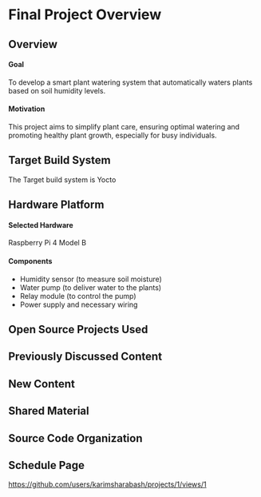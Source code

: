 # Final Project Overview

## Overview
#### Goal 
To develop a smart plant watering system that automatically waters plants based on soil humidity levels.
#### Motivation
 This project aims to simplify plant care, ensuring optimal watering and promoting healthy plant growth, especially for busy individuals.

## Target Build System
The Target build system is Yocto

## Hardware Platform
#### Selected Hardware
 Raspberry Pi 4 Model B
#### Components
* Humidity sensor (to measure soil moisture)
* Water pump (to deliver water to the plants)
* Relay module (to control the pump)
* Power supply and necessary wiring
## Open Source Projects Used

## Previously Discussed Content

## New Content

## Shared Material

## Source Code Organization

## Schedule Page

https://github.com/users/karimsharabash/projects/1/views/1
